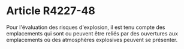 # Article R4227-48

  
Pour l'évaluation des risques d'explosion, il est tenu compte des emplacements qui sont ou peuvent être reliés par des ouvertures aux emplacements où des atmosphères explosives peuvent se présenter.
